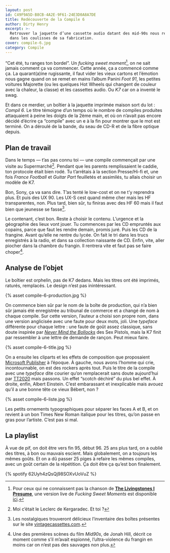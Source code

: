 ```yaml
---
layout: post
id: C49F9A5D-B8CB-4A2E-9F61-24E3D0A8A7DE
title: Redécouverte de la Compile 6
author: Dirty Henry
excerpt: >-
  Retrouver la jaquette d’une cassette audio datant des mid-90s nous replonge
  dans les coulisses de sa fabrication.
cover: compile-6.jpg
category: Compile
---
```


“Cet été, tu ranges ton bordel”. Un _fucking sweet moment_[^2], on ne sait
jamais comment ça va commencer. Cette année, ça a commencé comme ça. La
quarant(a)ine rugissante, il faut vider les vieux cartons et l’émotion nous
gagne quand on se remet en mains l’album Panini _Foot 91_, les petites voitures
Majorette (ou les quelques Hot Wheels qui changent de couleur avec la chaleur,
la classe) et les cassettes audio. Ou _K7_ car on a inventé le swag.

Et dans ce merdier, un boîtier à la jaquette imprimée maison sort du lot :
_Compil 6_. Le titre témoigne d’un temps où le nombre de compiles produites
attaquaient à peine les doigts de la 2ème main, et où on n’avait pas encore
décidé d’écrire ça “compile” avec un e à la fin pour montrer que le mot est
terminé. On a déroulé de la bande, du seau de CD-R et de la fibre optique
depuis.

## Plan de travail

Dans le temps — t’as pas connu toi — une compile commençait par une visite au
Supermarché[^4]. Pendant que les parents remplissaient le caddie, ton protocole
était bien rodé. Tu t’arrêtais à la section Presse/Hi-fi et, une fois _France
Football_ et _Guitar Part_ feuilletés et assimilés, tu allais choisir un modèle
de K7.

Bon, Sony, ça va sans dire. T’as tenté le low-cost et on ne t’y reprendra plus.
Et puis des UX 90. Les UX-S cest quand même cher mais les HF transparentes, non.
Plus tard, bien sûr, tu finiras avec des HF 60 mais il faut bien que jeunesse se
fasse[^3].

Le contenant, c’est bon. Reste à choisir le contenu. L’urgence et la géographie
des lieux vont jouer. Tu commences par les CD empruntés aux copains, parce que
faut les rendre demain, promis juré. Puis les CD de la frangine. Avant qu’elle
ne rentre du lycée. On fait le tri dans les trucs enregistrés à la radio, et
dans sa collection naissante de CD. Enfin, vite, aller piocher dans la chambre
du frangin. Il rentrera vite et faut pas se faire choper[^1].

## Analyse de l’objet

Le boîtier est orphelin, pas de K7 dedans. Mais les titres ont été imprimés,
raturés, remplacés. Le design n’est pas inintéressant.

{% asset compile-6-production.jpg %}

On commence bien sûr par le nom de la boîte de production, qui n’a bien sûr
jamais été enregistrée au tribunal de commerce et a changé de nom à chaque
compile. Sur cette version, l’auteur a choisi son propre nom, dans une version
anglicisée avec une faute pour deux mots, joli. Une _typeface_ différente pour
chaque lettre : une faute de goût assez classique, sans doute inspirée par
[_Never Mind the Bollocks_][3] des Sex Pistols, mais la K7 finit par ressembler
à une lettre de demande de rançon. Peut mieux faire.

{% asset compile-6-title.jpg %}

On a ensuite les cliparts et les effets de composition que proposaient
[Microsoft Publisher][1] à l’époque. À gauche, nous avons l’homme qui crie,
incontournable, on est des rockers après tout. Puis le titre de la compile avec
une _typeface_ dite courier qu’on remplacerait sans doute aujourd’hui par
[TT2020][2] mais passons. Un effet “scotch déchiré” du plus bel effet. À droite,
enfin, Albert Einstein. C’est embarassant et inexplicable mais avouez qu’il a
une bonne tête ce vieux Bébert, non ?

{% asset compile-6-liste.jpg %}

Les petits ornements typographiques pour séparer les faces A et B, et on revient
à un bon Times New Roman italique pour les titres, qu’on passe en gras pour
l’artiste. C’est pas si mal.

## La playlist

À vue de pif, on doit être vers fin 95, début 96. 25 ans plus tard, on a oublié
des titres, à bon ou mauvais escient. Mais globalement, on a toujours les mêmes
goûts. Et on a dû passer 25 piges à refaire les mêmes compiles, avec un goût
certain de la répétition. Ça doit être ça qu’est bon finalement.

{% spotify 62Uyh4zQsQj98SOXvUoVuZ %}

[^1]:
    Une des premières scènes du film _Mid90s_, de Jonah Hill, décrit ce moment
    comme s’il m’avait espionné, l’ultra-violence du frangin en moins car on
    n’est pas des sauvages non plus.

[^2]:
    Pour ceux qui ne connaissent pas la chanson de [**The Livingstones I
    Presume**][6], une version live de _Fucking Sweet Moments_ est disponible
    [ici][5].

[^3]:
    Les nostalgiques trouveront délicieux l’inventaire des boîtes présentes sur
    le site [vintagecassettes.com][4].

[^4]: Moi c’était le Leclerc de Kergaradec. Et toi ?

[1]: https://en.wikipedia.org/wiki/Microsoft_Publisher
[2]: https://ctrlcctrlv.github.io/TT2020/
[3]:
  https://en.wikipedia.org/wiki/Never_Mind_the_Bollocks,_Here%27s_the_Sex_Pistols
[4]: http://vintagecassettes.com/sony/sony_files/esony95.htm
[5]: https://vimeo.com/15002977
[6]: https://thelivingstonesipresume.bandcamp.com/
